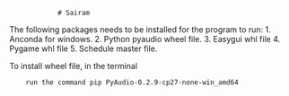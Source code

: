 				# Sairam 
The following packages needs to be installed for the program to run:
		1. Anconda for windows.
		2. Python pyaudio wheel file.
		3. Easygui whl file
		4. Pygame whl file
		5. Schedule master file.
				
To install wheel file, in the terminal
 
		run the command pip PyAudio-0.2.9-cp27-none-win_amd64 
		
